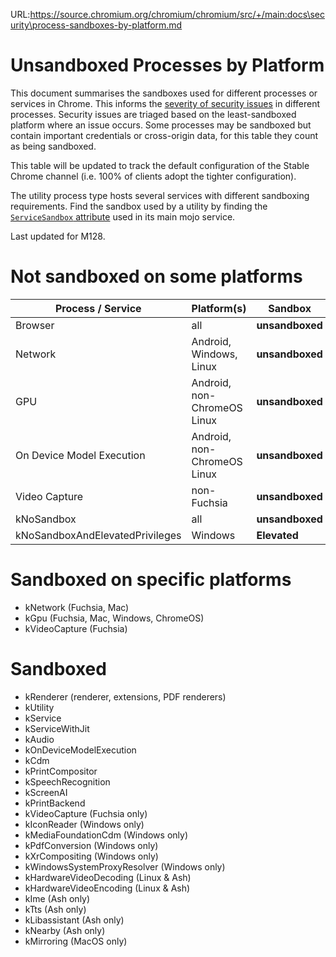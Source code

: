 URL:https://source.chromium.org/chromium/chromium/src/+/main:docs\security\process-sandboxes-by-platform.md
# Unsandboxed Processes by Platform

This document summarises the sandboxes used for different processes or services
in Chrome. This informs the [severity of security
issues](../../docs/security/severity-guidelines.md) in different processes.
Security issues are triaged based on the least-sandboxed platform where an issue
occurs. Some processes may be sandboxed but contain important credentials or
cross-origin data, for this table they count as being sandboxed.

This table will be updated to track the default configuration of the Stable
Chrome channel (i.e. 100% of clients adopt the tighter configuration).

The utility process type hosts several services with different sandboxing
requirements. Find the sandbox used by a utility by finding the
[`ServiceSandbox` attribute](../../sandbox/policy/mojom/sandbox.mojom) used in
its main mojo service.

Last updated for M128.

# Not sandboxed on some platforms

| Process / Service | Platform(s) | Sandbox |
|---|---|---|
| Browser | all | **unsandboxed** |
| Network | Android, Windows, Linux | **unsandboxed** |
| GPU | Android, non-ChromeOS Linux | **unsandboxed** |
| On Device Model Execution | Android, non-ChromeOS Linux | **unsandboxed** |
| Video Capture | non-Fuchsia | **unsandboxed** |
| kNoSandbox | all | **unsandboxed** |
| kNoSandboxAndElevatedPrivileges | Windows | **Elevated** |

# Sandboxed on specific platforms

* kNetwork (Fuchsia, Mac)
* kGpu (Fuchsia, Mac, Windows, ChromeOS)
* kVideoCapture (Fuchsia)

# Sandboxed

* kRenderer (renderer, extensions, PDF renderers)
* kUtility
* kService
* kServiceWithJit
* kAudio
* kOnDeviceModelExecution
* kCdm
* kPrintCompositor
* kSpeechRecognition
* kScreenAI
* kPrintBackend
* kVideoCapture (Fuchsia only)
* kIconReader (Windows only)
* kMediaFoundationCdm (Windows only)
* kPdfConversion (Windows only)
* kXrCompositing (Windows only)
* kWindowsSystemProxyResolver (Windows only)
* kHardwareVideoDecoding (Linux & Ash)
* kHardwareVideoEncoding (Linux & Ash)
* kIme (Ash only)
* kTts (Ash only)
* kLibassistant (Ash only)
* kNearby (Ash only)
* kMirroring (MacOS only)
